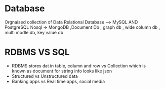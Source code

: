 # Database 
Orgnaised collection of Data
Relational Database --> MySQL AND PostgreSQL
Nosql -> MongoDB ,Document Db , graph db , wide column db , multi modle db, key value db


# RDBMS VS SQL
- RDBMS stores dat in table, column and row   vs  Collection which is known as document for string info 
looks like json 
- Structured vs Unstructured data 
- Banking apps vs Real time apps, social media